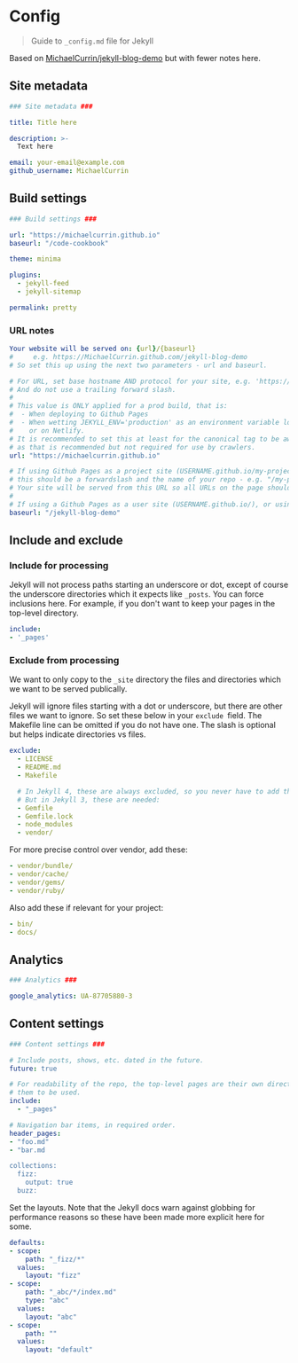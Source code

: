 # Config
> Guide to `_config.md` file for Jekyll

Based on [MichaelCurrin/jekyll-blog-demo](https://github.com/MichaelCurrin/jekyll-blog-demo/blob/master/_config.yml) but with fewer notes here.
    
## Site metadata

```yaml
### Site metadata ###

title: Title here

description: >-
  Text here

email: your-email@example.com
github_username: MichaelCurrin
```

## Build settings

```yaml
### Build settings ###

url: "https://michaelcurrin.github.io"
baseurl: "/code-cookbook"

theme: minima

plugins:
  - jekyll-feed
  - jekyll-sitemap

permalink: pretty
```

### URL notes

```yaml
Your website will be served on: {url}/{baseurl}
#     e.g. https://MichaelCurrin.github.com/jekyll-blog-demo
# So set this up using the next two parameters - url and baseurl.

# For URL, set base hostname AND protocol for your site, e.g. 'https://example.com'.
# And do not use a trailing forward slash.
#
# This value is ONLY applied for a prod build, that is:
#  - When deploying to Github Pages
#  - When wetting JEKYLL_ENV='production' as an environment variable locally
#    or on Netlify.
# It is recommended to set this at least for the canonical tag to be aware of the full domain,
# as that is recommended but not required for use by crawlers.
url: "https://michaelcurrin.github.io"

# If using Github Pages as a project site (USERNAME.github.io/my-project),
# this should be a forwardslash and the name of your repo - e.g. "/my-project"
# Your site will be served from this URL so all URLs on the page should relative to this too.
#
# If using a Github Pages as a user site (USERNAME.github.io/), or using Netlify, this can be empty.
baseurl: "/jekyll-blog-demo"
```
    
## Include and exclude

### Include for processing

Jekyll will not process paths starting an underscore or dot, except of course
the underscore directories which it expects like `_posts`.
You can force inclusions here. For example, if you don't want to keep your
pages in the top-level directory.

```yaml
include:
- '_pages'
```

### Exclude from processing

We want to only copy to the `_site` directory the files and directories which we want to be served publically.

Jekyll will ignore files starting with a dot or underscore, but there are other files we
want to ignore. So set these below in your `exclude `field. The Makefile line can be
omitted if you do not have one. The slash is optional but helps indicate directories vs files.

```yaml
exclude:
  - LICENSE
  - README.md
  - Makefile

  # In Jekyll 4, these are always excluded, so you never have to add them to your list.
  # But in Jekyll 3, these are needed:
  - Gemfile
  - Gemfile.lock
  - node_modules
  - vendor/
```

For more precise control over vendor, add these:

```yaml
- vendor/bundle/
- vendor/cache/
- vendor/gems/
- vendor/ruby/
```

Also add these if relevant for your project:

```yaml
- bin/
- docs/
```


## Analytics

```yaml
### Analytics ###

google_analytics: UA-87705880-3
```


## Content settings

```yaml
### Content settings ###

# Include posts, shows, etc. dated in the future.
future: true

# For readability of the repo, the top-level pages are their own directory and this allows
# them to be used.
include:
  - "_pages"

# Navigation bar items, in required order.
header_pages:
- "foo.md"
- "bar.md

collections:
  fizz:
    output: true
  buzz:
```

Set the layouts. Note that the Jekyll docs warn against globbing for performance reasons so these
have been made more explicit here for some.

```yaml
defaults:
- scope:
    path: "_fizz/*"
  values:
    layout: "fizz"
- scope:
    path: "_abc/*/index.md"
    type: "abc"
  values:
    layout: "abc"
- scope:
    path: ""
  values:
    layout: "default"
```
  
